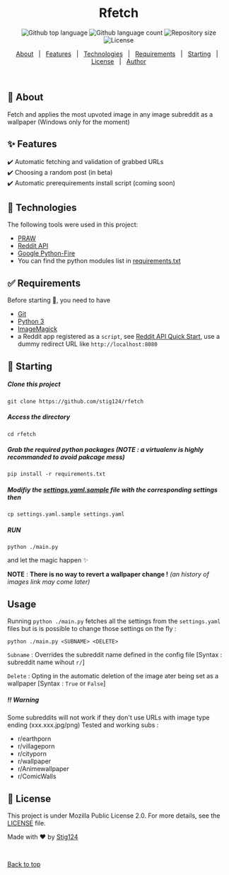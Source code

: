   <!-- <a href="https://rfetch.netlify.app">Demo</a> -->
</div>

<h1 align="center">Rfetch</h1>

<p align="center">
  <img alt="Github top language" src="https://img.shields.io/github/languages/top/stig124/rfetch?color=56BEB8">

  <img alt="Github language count" src="https://img.shields.io/github/languages/count/stig124/rfetch?color=56BEB8">

  <img alt="Repository size" src="https://img.shields.io/github/repo-size/stig124/rfetch?color=56BEB8">

  <img alt="License" src="https://img.shields.io/github/license/stig124/rfetch?color=56BEB8">

  <!-- <img alt="Github issues" src="https://img.shields.io/github/issues/stig124/rfetch?color=56BEB8" /> -->

  <!-- <img alt="Github forks" src="https://img.shields.io/github/forks/stig124/rfetch?color=56BEB8" /> -->

  <!-- <img alt="Github stars" src="https://img.shields.io/github/stars/stig124/rfetch?color=56BEB8" /> -->
</p>

<!-- Status -->

<!-- <h4 align="center">
	🚧  Rfetch 🚀 Under construction...  🚧
</h4>

<hr> -->

<p align="center">
  <a href="#dart-about">About</a> &#xa0; | &#xa0;
  <a href="#sparkles-features">Features</a> &#xa0; | &#xa0;
  <a href="#rocket-technologies">Technologies</a> &#xa0; | &#xa0;
  <a href="#white_check_mark-requirements">Requirements</a> &#xa0; | &#xa0;
  <a href="#checkered_flag-starting">Starting</a> &#xa0; | &#xa0;
  <a href="#memo-license">License</a> &#xa0; | &#xa0;
  <a href="https://github.com/stig124" target="_blank">Author</a>
</p>

<br>

## :dart: About ##

Fetch and applies the most upvoted image in any image subreddit as a wallpaper (Windows only for the moment)

## :sparkles: Features ##

:heavy_check_mark: Automatic fetching and validation of grabbed URLs\
:heavy_check_mark: Choosing a random post (in beta)\
:heavy_check_mark: Automatic prerequirements install script (coming soon)

## :rocket: Technologies ##

The following tools were used in this project:

- [PRAW](https://github.com/adrn/pyraw)
- [Reddit API](https://www.reddit.com/dev/api)
- [Google Python-Fire](https://github.com/google/python-fire)
- You can find the python modules list in [requirements.txt](./requirements.txt)

## :white_check_mark: Requirements ##

Before starting :checkered_flag:, you need to have

- [Git](https://git-scm.com)
- [Python 3](https://python.org)
- [ImageMagick](https://imagemagick.org/script/download.php)
- a Reddit app registered as a `script`, see [Reddit API Quick Start](https://github.com/reddit-archive/reddit/wiki/OAuth2-Quick-Start-Example#first-steps), use a dummy redirect URL like `http://localhost:8080`

## :checkered_flag: Starting ##

##### Clone this project #####

```shell
git clone https://github.com/stig124/rfetch
```

##### Access the directory #####

```shell
cd rfetch
```

##### Grab the required python packages *(NOTE : a virtualenv is highly recommanded to avoid pakcage mess)* #####

```shell
pip install -r requirements.txt
```

##### Modifiy the [settings.yaml.sample](./settings.yaml.sample) file with the corresponding settings then #####

```shell
cp settings.yaml.sample settings.yaml
```

##### RUN #####

```shell
python ./main.py
```

and let the magic happen :sparkles:

__NOTE__ : **There is no way to revert a wallpaper change !** *(an history of images link may come later)*

## Usage ##

Running `python ./main.py` fetches all the settings from the `settings.yaml` files but is is possible to change those settings on the fly :

```shell
python ./main.py <SUBNAME> <DELETE>
```

`Subname` :
Overrides the subreddit name defined in the config file [Syntax : subreddit name wihout `r/`]

`Delete` :
Opting in the automatic deletion of the image ater being set as a wallpaper [Syntax : `True` or `False`]

##### :bangbang: Warning

Some subreddits will not work if they don't use URLs with image type ending (xxx.xxx.jpg/png)
Tested and working subs :

- r/earthporn
- r/villageporn
- r/cityporn
- r/wallpaper
- r/Animewallpaper
- r/ComicWalls

## :memo: License ##

This project is under Mozilla Public License 2.0. For more details, see the [LICENSE](./LICENSE) file.

Made with :heart: by <a href="https://github.com/stig124" target="_blank">Stig124</a>

&#xa0;

<a href="#top">Back to top</a>
